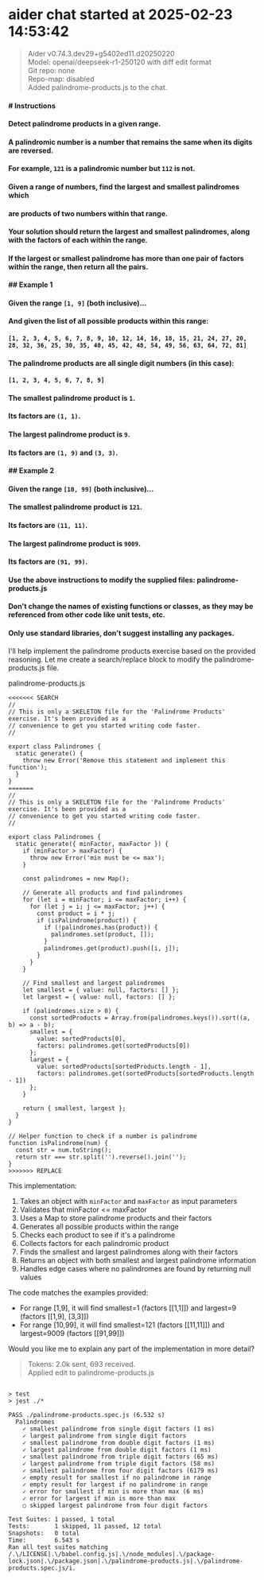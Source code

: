 
# aider chat started at 2025-02-23 14:53:42

> Aider v0.74.3.dev29+g5402ed11.d20250220  
> Model: openai/deepseek-r1-250120 with diff edit format  
> Git repo: none  
> Repo-map: disabled  
> Added palindrome-products.js to the chat.  

#### # Instructions  
####   
#### Detect palindrome products in a given range.  
####   
#### A palindromic number is a number that remains the same when its digits are reversed.  
#### For example, `121` is a palindromic number but `112` is not.  
####   
#### Given a range of numbers, find the largest and smallest palindromes which  
#### are products of two numbers within that range.  
####   
#### Your solution should return the largest and smallest palindromes, along with the factors of each within the range.  
#### If the largest or smallest palindrome has more than one pair of factors within the range, then return all the pairs.  
####   
#### ## Example 1  
####   
#### Given the range `[1, 9]` (both inclusive)...  
####   
#### And given the list of all possible products within this range:  
#### `[1, 2, 3, 4, 5, 6, 7, 8, 9, 10, 12, 14, 16, 18, 15, 21, 24, 27, 20, 28, 32, 36, 25, 30, 35, 40, 45, 42, 48, 54, 49, 56, 63, 64, 72, 81]`  
####   
#### The palindrome products are all single digit numbers (in this case):  
#### `[1, 2, 3, 4, 5, 6, 7, 8, 9]`  
####   
#### The smallest palindrome product is `1`.  
#### Its factors are `(1, 1)`.  
#### The largest palindrome product is `9`.  
#### Its factors are `(1, 9)` and `(3, 3)`.  
####   
#### ## Example 2  
####   
#### Given the range `[10, 99]` (both inclusive)...  
####   
#### The smallest palindrome product is `121`.  
#### Its factors are `(11, 11)`.  
#### The largest palindrome product is `9009`.  
#### Its factors are `(91, 99)`.  
####   
#### ####  
####   
#### Use the above instructions to modify the supplied files: palindrome-products.js  
#### Don't change the names of existing functions or classes, as they may be referenced from other code like unit tests, etc.  
#### Only use standard libraries, don't suggest installing any packages.  

I'll help implement the palindrome products exercise based on the provided reasoning. Let me create a search/replace block to modify the palindrome-products.js file.

palindrome-products.js
```
<<<<<<< SEARCH
//
// This is only a SKELETON file for the 'Palindrome Products' exercise. It's been provided as a
// convenience to get you started writing code faster.
//

export class Palindromes {
  static generate() {
    throw new Error('Remove this statement and implement this function');
  }
}
=======
//
// This is only a SKELETON file for the 'Palindrome Products' exercise. It's been provided as a
// convenience to get you started writing code faster.
//

export class Palindromes {
  static generate({ minFactor, maxFactor }) {
    if (minFactor > maxFactor) {
      throw new Error('min must be <= max');
    }

    const palindromes = new Map();

    // Generate all products and find palindromes
    for (let i = minFactor; i <= maxFactor; i++) {
      for (let j = i; j <= maxFactor; j++) {
        const product = i * j;
        if (isPalindrome(product)) {
          if (!palindromes.has(product)) {
            palindromes.set(product, []);
          }
          palindromes.get(product).push([i, j]);
        }
      }
    }

    // Find smallest and largest palindromes
    let smallest = { value: null, factors: [] };
    let largest = { value: null, factors: [] };

    if (palindromes.size > 0) {
      const sortedProducts = Array.from(palindromes.keys()).sort((a, b) => a - b);
      smallest = {
        value: sortedProducts[0],
        factors: palindromes.get(sortedProducts[0])
      };
      largest = {
        value: sortedProducts[sortedProducts.length - 1],
        factors: palindromes.get(sortedProducts[sortedProducts.length - 1])
      };
    }

    return { smallest, largest };
  }
}

// Helper function to check if a number is palindrome
function isPalindrome(num) {
  const str = num.toString();
  return str === str.split('').reverse().join('');
}
>>>>>>> REPLACE
```

This implementation:

1. Takes an object with `minFactor` and `maxFactor` as input parameters
2. Validates that minFactor <= maxFactor
3. Uses a Map to store palindrome products and their factors
4. Generates all possible products within the range
5. Checks each product to see if it's a palindrome
6. Collects factors for each palindromic product
7. Finds the smallest and largest palindromes along with their factors
8. Returns an object with both smallest and largest palindrome information
9. Handles edge cases where no palindromes are found by returning null values

The code matches the examples provided:
- For range [1,9], it will find smallest=1 (factors [[1,1]]) and largest=9 (factors [[1,9], [3,3]])
- For range [10,99], it will find smallest=121 (factors [[11,11]]) and largest=9009 (factors [[91,99]])

Would you like me to explain any part of the implementation in more detail?

> Tokens: 2.0k sent, 693 received.  
> Applied edit to palindrome-products.js  
```

> test
> jest ./*

PASS ./palindrome-products.spec.js (6.532 s)
  Palindromes
    ✓ smallest palindrome from single digit factors (1 ms)
    ✓ largest palindrome from single digit factors
    ✓ smallest palindrome from double digit factors (1 ms)
    ✓ largest palindrome from double digit factors (1 ms)
    ✓ smallest palindrome from triple digit factors (65 ms)
    ✓ largest palindrome from triple digit factors (58 ms)
    ✓ smallest palindrome from four digit factors (6179 ms)
    ✓ empty result for smallest if no palindrome in range
    ✓ empty result for largest if no palindrome in range
    ✓ error for smallest if min is more than max (6 ms)
    ✓ error for largest if min is more than max
    ○ skipped largest palindrome from four digit factors

Test Suites: 1 passed, 1 total
Tests:       1 skipped, 11 passed, 12 total
Snapshots:   0 total
Time:        6.543 s
Ran all test suites matching /.\/LICENSE|.\/babel.config.js|.\/node_modules|.\/package-lock.json|.\/package.json|.\/palindrome-products.js|.\/palindrome-products.spec.js/i.

```